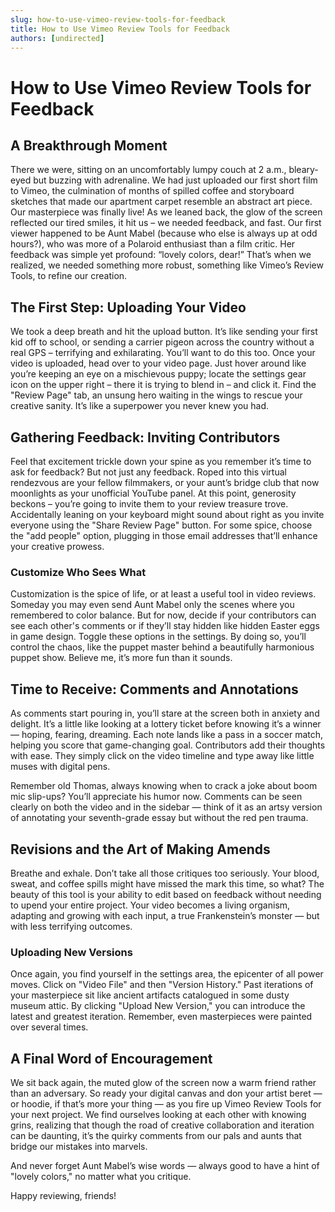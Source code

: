 ```yaml
---
slug: how-to-use-vimeo-review-tools-for-feedback
title: How to Use Vimeo Review Tools for Feedback
authors: [undirected]
---
```



# How to Use Vimeo Review Tools for Feedback

## A Breakthrough Moment

There we were, sitting on an uncomfortably lumpy couch at 2 a.m., bleary-eyed but buzzing with adrenaline. We had just uploaded our first short film to Vimeo, the culmination of months of spilled coffee and storyboard sketches that made our apartment carpet resemble an abstract art piece. Our masterpiece was finally live! As we leaned back, the glow of the screen reflected our tired smiles, it hit us – we needed feedback, and fast. Our first viewer happened to be Aunt Mabel (because who else is always up at odd hours?), who was more of a Polaroid enthusiast than a film critic. Her feedback was simple yet profound: “lovely colors, dear!” That’s when we realized, we needed something more robust, something like Vimeo’s Review Tools, to refine our creation.

## The First Step: Uploading Your Video

We took a deep breath and hit the upload button. It’s like sending your first kid off to school, or sending a carrier pigeon across the country without a real GPS – terrifying and exhilarating. You’ll want to do this too. Once your video is uploaded, head over to your video page. Just hover around like you’re keeping an eye on a mischievous puppy; locate the settings gear icon on the upper right – there it is trying to blend in – and click it. Find the "Review Page" tab, an unsung hero waiting in the wings to rescue your creative sanity. It’s like a superpower you never knew you had.

## Gathering Feedback: Inviting Contributors

Feel that excitement trickle down your spine as you remember it’s time to ask for feedback? But not just any feedback. Roped into this virtual rendezvous are your fellow filmmakers, or your aunt’s bridge club that now moonlights as your unofficial YouTube panel. At this point, generosity beckons – you’re going to invite them to your review treasure trove. Accidentally leaning on your keyboard might sound about right as you invite everyone using the "Share Review Page" button. For some spice, choose the "add people" option, plugging in those email addresses that’ll enhance your creative prowess.

### Customize Who Sees What

Customization is the spice of life, or at least a useful tool in video reviews. Someday you may even send Aunt Mabel only the scenes where you remembered to color balance. But for now, decide if your contributors can see each other's comments or if they’ll stay hidden like hidden Easter eggs in game design. Toggle these options in the settings. By doing so, you’ll control the chaos, like the puppet master behind a beautifully harmonious puppet show. Believe me, it’s more fun than it sounds.

## Time to Receive: Comments and Annotations

As comments start pouring in, you’ll stare at the screen both in anxiety and delight. It’s a little like looking at a lottery ticket before knowing it’s a winner — hoping, fearing, dreaming. Each note lands like a pass in a soccer match, helping you score that game-changing goal. Contributors add their thoughts with ease. They simply click on the video timeline and type away like little muses with digital pens. 

Remember old Thomas, always knowing when to crack a joke about boom mic slip-ups? You’ll appreciate his humor now. Comments can be seen clearly on both the video and in the sidebar — think of it as an artsy version of annotating your seventh-grade essay but without the red pen trauma.

## Revisions and the Art of Making Amends

Breathe and exhale. Don’t take all those critiques too seriously. Your blood, sweat, and coffee spills might have missed the mark this time, so what? The beauty of this tool is your ability to edit based on feedback without needing to upend your entire project. Your video becomes a living organism, adapting and growing with each input, a true Frankenstein’s monster — but with less terrifying outcomes. 

### Uploading New Versions

Once again, you find yourself in the settings area, the epicenter of all power moves. Click on "Video File" and then "Version History." Past iterations of your masterpiece sit like ancient artifacts catalogued in some dusty museum attic. By clicking "Upload New Version," you can introduce the latest and greatest iteration. Remember, even masterpieces were painted over several times.

## A Final Word of Encouragement

We sit back again, the muted glow of the screen now a warm friend rather than an adversary. So ready your digital canvas and don your artist beret — or hoodie, if that’s more your thing — as you fire up Vimeo Review Tools for your next project. We find ourselves looking at each other with knowing grins, realizing that though the road of creative collaboration and iteration can be daunting, it’s the quirky comments from our pals and aunts that bridge our mistakes into marvels. 

And never forget Aunt Mabel’s wise words — always good to have a hint of "lovely colors," no matter what you critique.

Happy reviewing, friends!